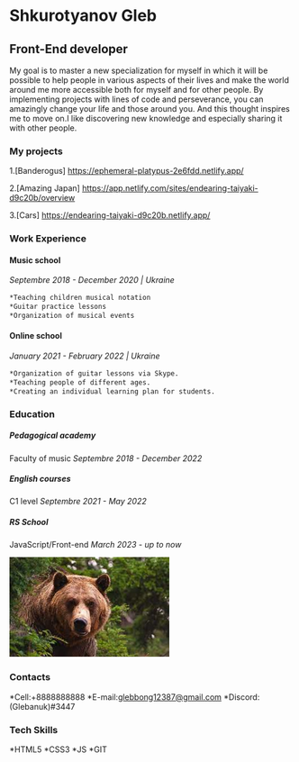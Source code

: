 # Shkurotyanov Gleb 

## Front-End developer

My goal is to master a new specialization for myself in which it will be possible to help people in various aspects of their lives and make the world around me more accessible both for myself and for other people. By implementing projects with lines of code and perseverance, you can amazingly change your life and those around you. And this thought inspires me to move on.I like discovering new knowledge and especially sharing it with other people.
### My projects

1.[Banderogus]
https://ephemeral-platypus-2e6fdd.netlify.app/  

2.[Amazing Japan]
https://app.netlify.com/sites/endearing-taiyaki-d9c20b/overview 

3.[Cars]
https://endearing-taiyaki-d9c20b.netlify.app/

### Work Experience

#### Music school

*Septembre 2018 - December 2020 | Ukraine*

    *Teaching children musical notation
    *Guitar practice lessons
    *Organization of musical events
#### Online school

*January 2021 - February 2022  | Ukraine*

    *Organization of guitar lessons via Skype.
    *Teaching people of different ages.
    *Сreating an individual learning plan for students.

### Education

##### Pedagogical academy

Faculty of music
*Septembre 2018 - December 2022*
##### English courses

C1 level
*Septembre 2021 - May 2022*

##### RS School

JavaScript/Front-end 
*March 2023 - up to now*

![my avatar](./brown%20bear.jpg)

### Contacts

*Cell:+8888888888
*E-mail:glebbong12387@gmail.com
*Discord:(Glebanuk)#3447

### Tech Skills

*HTML5
*CSS3
*JS
*GIT
 